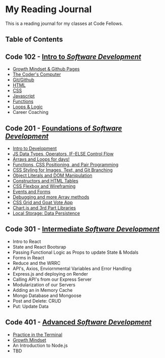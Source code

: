 # My Reading Journal

This is a reading journal for my classes at Code Fellows.

## Table of Contents

## Code 102 - [Intro to *Software Development*](ctojot.github.io/reading-notes/code-102/c1)

- [Growth Mindset & Github Pages](ctojot.github.io/reading-notes/code-102/c1)
- [The Coder's Computer](ctojot.github.io/reading-notes/code-102/c2)
- [Git/Github](ctojot.github.io/reading-notes/code-102/c3)
- [HTML](ctojot.github.io/reading-notes/code-102/c4)
- [CSS](ctojot.github.io/reading-notes/code-102/c5)
- [Javascript](ctojot.github.io/reading-notes/code-102/c6)
- [Functions](ctojot.github.io/reading-notes/code-102/c7)
- [Loops & Logic](ctojot.github.io/reading-notes/code-102/c8)
- Career Coaching

## Code 201 - [Foundations of *Software Development*](ctojot.github.io/reading-notes/code-2-1/class-01)

- [Intro to Development](ctojot.github.io/reading-notes/code-2-1/class-01)
- [JS Data Types, Operators, IF-ELSE Control Flow](ctojot.github.io/reading-notes/code-2-1/class-01)
- [Arrays and Loops for days!](ctojot.github.io/reading-notes/code-2-1/class-01)
- [Functions, CSS Positioning, and Pair Programming](ctojot.github.io/reading-notes/code-2-1/class-01)
- [CSS Styling for Images, Text, and Git Branching](ctojot.github.io/reading-notes/code-2-1/class-01)
- [Object Literals and DOM Manipulation](ctojot.github.io/reading-notes/code-2-1/class-01)
- [Constructors and HTML Tables](ctojot.github.io/reading-notes/code-2-1/class-01)
- [CSS Flexbox and Wireframing](ctojot.github.io/reading-notes/code-2-1/class-01)
- [Events and Forms](ctojot.github.io/reading-notes/code-2-1/class-01)
- [Debugging and more Array methods](ctojot.github.io/reading-notes/code-2-1/class-01)
- [CSS Grid and Goat Vote App](ctojot.github.io/reading-notes/code-2-1/class-01)
- [Chart.js and 3rd Part Libraries](ctojot.github.io/reading-notes/code-2-1/class-01)
- [Local Storage: Data Persistence](ctojot.github.io/reading-notes/code-2-1/class-01)

## Code 301 - [Intermediate *Software Development*](ctojot.github.io/reading-notes/301-1)

- Intro to React
- State and React Bootsrap
- Passing Functional Logic as Props to update State & Modals
- Forms in React
- Reduce and the WRRC
- API's, Axios, Enviornmental Variables and Error Handling
- Express.js and deploying on Render
- Calling API's from our Express Server
- Modularization of our Servers
- Adding an in Memory Cache
- Mongo Database and Mongoose
- Post and Delete: CRUD
- Put: Update Data

## Code 401 - [Advanced *Software Development*](ctojot.github.io/reading-notes/401-1)

- [Practice in the Terminal](ctojot.github.io/reading-notes/code-401/terminal)
- [Growth Mindset](ctojot.github.io/reading-notes/code-401/growth-mindset)
- An Introduction to Node.js
- TBD
